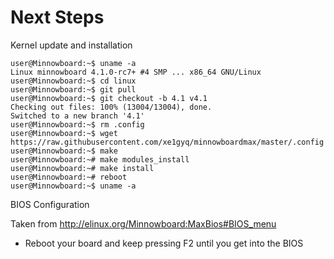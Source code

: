 Next Steps
==

Kernel update and installation

    user@Minnowboard:~$ uname -a
    Linux minnowboard 4.1.0-rc7+ #4 SMP ... x86_64 GNU/Linux
    user@Minnowboard:~$ cd linux
    user@Minnowboard:~$ git pull
    user@Minnowboard:~$ git checkout -b 4.1 v4.1
    Checking out files: 100% (13004/13004), done.
    Switched to a new branch '4.1'
    user@Minnowboard:~$ rm .config
    user@Minnowboard:~$ wget https://raw.githubusercontent.com/xe1gyq/minnowboardmax/master/.config
    user@Minnowboard:~$ make
    user@Minnowboard:~# make modules_install
    user@Minnowboard:~# make install
    user@Minnowboard:~# reboot
    user@Minnowboard:~$ uname -a

BIOS Configuration

Taken from http://elinux.org/Minnowboard:MaxBios#BIOS_menu

- Reboot your board and keep pressing F2 until you get into the BIOS





